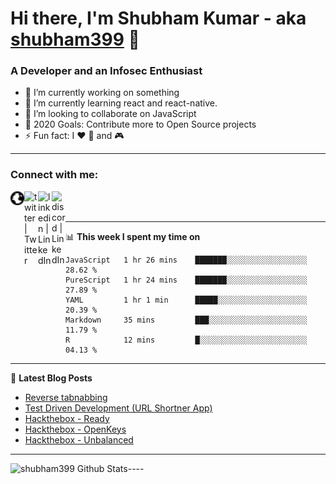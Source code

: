 # Hi there, I'm Shubham Kumar - aka [shubham399][website] 👋

### A Developer and an Infosec Enthusiast

- 🔭 I’m currently working on something
- 🌱 I’m currently learning react and react-native. 
- 👯 I’m looking to collaborate on JavaScript
- 🥅 2020 Goals: Contribute more to Open Source projects
- ⚡ Fun fact: I ❤️ 🐶 and 🎮


---
### Connect with me:

[<img align="left" alt="Website" width="22px" src="https://raw.githubusercontent.com/iconic/open-iconic/master/svg/globe.svg" />][website]
[<img align="left" alt="twitter | Twitter" width="22px" src="https://cdn.jsdelivr.net/npm/simple-icons@v3/icons/twitter.svg" />][twitter]
[<img align="left" alt="linkedin | LinkedIn" width="22px" src="https://cdn.jsdelivr.net/npm/simple-icons@v3/icons/linkedin.svg" />][linkedin]
[<img align="left" alt="discord | LinkedIn" width="22px" src="https://cdn.jsdelivr.net/npm/simple-icons@v3/icons/discord.svg" />][discord]


<br />
<br />

---
📊 **This week I spent my time on**
<!--START_SECTION:waka-->
```text
JavaScript   1 hr 26 mins    ███████░░░░░░░░░░░░░░░░░░   28.62 % 
PureScript   1 hr 24 mins    ███████░░░░░░░░░░░░░░░░░░   27.89 % 
YAML         1 hr 1 min      █████░░░░░░░░░░░░░░░░░░░░   20.39 % 
Markdown     35 mins         ███░░░░░░░░░░░░░░░░░░░░░░   11.79 % 
R            12 mins         █░░░░░░░░░░░░░░░░░░░░░░░░   04.13 % 
```
<!--END_SECTION:waka-->

---
📕 **Latest Blog Posts**
<!-- BLOG-POST-LIST:START -->
- [Reverse tabnabbing](https://www.shubhkumar.in/bug/tabnabbing/)
- [Test Driven Development (URL Shortner App)](https://www.shubhkumar.in/node/tdd/)
- [Hackthebox - Ready](https://www.shubhkumar.in/htb/ready/)
- [Hackthebox - OpenKeys](https://www.shubhkumar.in/htb/openkeys/)
- [Hackthebox - Unbalanced](https://www.shubhkumar.in/htb/unbalanced/)
<!-- BLOG-POST-LIST:END -->
---

<img align="left" alt="shubham399 Github Stats" src="https://github-readme-stats.vercel.app/api?username=shubham399&show_icons=true&hide_border=true&count_private=true" />
----

[website]:  https://shubhkumar.in/about/
[twitter]:  https://twitter.com/shubhkumar01/
[linkedin]: https://www.linkedin.com/in/shubham399/
[discord]:  https://discordapp.com/users/397613413301354497
